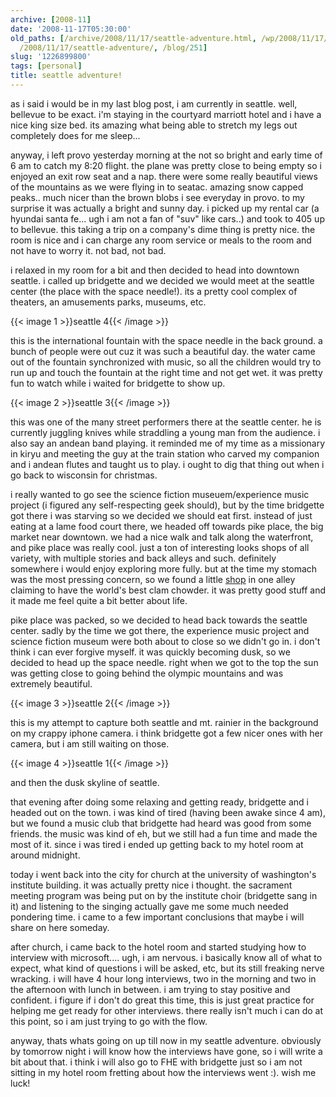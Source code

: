 ```yaml
---
archive: [2008-11]
date: '2008-11-17T05:30:00'
old_paths: [/archive/2008/11/17/seattle-adventure.html, /wp/2008/11/17/seattle-adventure/,
  /2008/11/17/seattle-adventure/, /blog/251]
slug: '1226899800'
tags: [personal]
title: seattle adventure!
---
```


as i said i would be in my last blog post, i am currently in seattle.
well, bellevue to be exact. i'm staying in the courtyard marriott hotel
and i have a nice king size bed. its amazing what being able to stretch my
legs out completely does for me sleep...

anyway, i left provo yesterday morning at the not so bright and early time
of 6 am to catch my 8:20 flight. the plane was pretty close to being empty
so i enjoyed an exit row seat and a nap. there were some really beautiful
views of the mountains as we were flying in to seatac. amazing snow capped
peaks.. much nicer than the brown blobs i see everyday in provo. to my
surprise it was actually a bright and sunny day. i picked up my rental car
(a hyundai santa fe... ugh i am not a fan of "suv" like cars..) and took
to 405 up to bellevue. this taking a trip on a company's dime thing is
pretty nice. the room is nice and i can charge any room service or meals
to the room and not have to worry it. not bad, not bad.

i relaxed in my room for a bit and then decided to head into downtown
seattle. i called up bridgette and we decided we would meet at the seattle
center (the place with the space needle!). its a pretty cool complex of
theaters, an amusements parks, museums, etc.

{{< image 1 >}}seattle 4{{< /image >}}

this is the international fountain with the space needle in the back
ground. a bunch of people were out cuz it was such a beautiful day. the
water came out of the fountain synchronized with music, so all the
children would try to run up and touch the fountain at the right time and
not get wet. it was pretty fun to watch while i waited for bridgette to
show up.

{{< image 2 >}}seattle 3{{< /image >}}

this was one of the many street performers there at
the seattle center. he is currently juggling knives while straddling
a young man from the audience. i also say an andean band playing. it
reminded me of my time as a missionary in kiryu and meeting the guy at the
train station who carved my companion and i andean flutes and taught us to
play. i ought to dig that thing out when i go back to wisconsin for
christmas.

i really wanted to go see the science fiction museuem/experience music
project (i figured any self-respecting geek should), but by the time
bridgette got there i was starving so we decided we should eat first.
instead of just eating at a lame food court there, we headed off towards
pike place, the big market near downtown. we had a nice walk and talk
along the waterfront, and pike place was really cool. just a ton of
interesting looks shops of all variety, with multiple stories and back
alleys and such. definitely somewhere i would enjoy exploring more fully.
but at the time my stomach was the most pressing concern, so we found
a little [shop][3] in one alley claiming to have the world's best clam
chowder. it was pretty good stuff and it made me feel quite a bit better
about life.

pike place was packed, so we decided to head back towards the seattle
center. sadly by the time we got there, the experience music project and
science fiction museum were both about to close so we didn't go in.
i don't think i can ever forgive myself. it was quickly becoming dusk, so
we decided to head up the space needle. right when we got to the top the
sun was getting close to going behind the olympic mountains and was
extremely beautiful.

{{< image 3 >}}seattle 2{{< /image >}}

this is my attempt to capture both seattle and mt. rainier in the
background on my crappy iphone camera. i think bridgette got a few nicer
ones with her camera, but i am still waiting on those.

{{< image 4 >}}seattle 1{{< /image >}}

and then the dusk skyline of seattle.

that evening after doing some relaxing and getting ready, bridgette and
i headed out on the town. i was kind of tired (having been awake since
4 am), but we found a music club that bridgette had heard was good from
some friends. the music was kind of eh, but we still had a fun time and
made the most of it. since i was tired i ended up getting back to my hotel
room at around midnight.

today i went back into the city for church at the university of
washington's institute building. it was actually pretty nice i thought.
the sacrament meeting program was being put on by the institute choir
(bridgette sang in it) and listening to the singing actually gave me some
much needed pondering time. i came to a few important conclusions that
maybe i will share on here someday.

after church, i came back to the hotel room and started studying how to
interview with microsoft.... ugh, i am nervous. i basically know all of
what to expect, what kind of questions i will be asked, etc, but its still
freaking nerve wracking. i will have 4 hour long interviews, two in the
morning and two in the afternoon with lunch in between. i am trying to
stay positive and confident. i figure if i don't do great this time, this
is just great practice for helping me get ready for other interviews.
there really isn't much i can do at this point, so i am just trying to go
with the flow.

anyway, thats whats going on up till now in my seattle adventure.
obviously by tomorrow night i will know how the interviews have gone, so
i will write a bit about that. i think i will also go to FHE with
bridgette just so i am not sitting in my hotel room fretting about how the
interviews went :). wish me luck!

[3]: http://www.pikeplacechowder.com/

